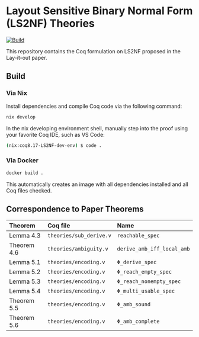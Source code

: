 # Layout Sensitive Binary Normal Form (LS2NF) Theories

[![Build][build-badge]][build-link]

[build-badge]: https://github.com/lay-it-out/LS2NF-theory/actions/workflows/build.yml/badge.svg?branch=main
[build-link]: https://github.com/lay-it-out/LS2NF-theory/actions/workflows/build.yml

This repository contains the Coq formulation on LS2NF proposed in the Lay-it-out paper.

## Build

### Via Nix

Install dependencies and compile Coq code via the following command:

```sh
nix develop
```

In the nix developing environment shell, manually step into the proof using your favorite Coq IDE, such as VS Code:

```sh
(nix:coq8.17-LS2NF-dev-env) $ code .
```

### Via Docker

```sh
docker build .
```

This automatically creates an image with all dependencies installed and all Coq files checked.


## Correspondence to Paper Theorems

| Theorem       | Coq file                  | Name                          |
| :------------ | :------------------------ | :---------------------------- |
| Lemma 4.3     | `theories/sub_derive.v`   | `reachable_spec`              |
| Theorem 4.6   | `theories/ambiguity.v`    | `derive_amb_iff_local_amb`    |
| Lemma 5.1     | `theories/encoding.v`     | `Φ_derive_spec`               |
| Lemma 5.2     | `theories/encoding.v`     | `Φ_reach_empty_spec`          | 
| Lemma 5.3     | `theories/encoding.v`     | `Φ_reach_nonempty_spec`       |
| Lemma 5.4     | `theories/encoding.v`     | `Φ_multi_usable_spec`         |
| Theorem 5.5   | `theories/encoding.v`     | `Φ_amb_sound`                 |
| Theorem 5.6   | `theories/encoding.v`     | `Φ_amb_complete`              |
